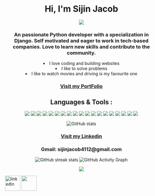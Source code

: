 <h1 align="center">Hi, I'm Sijin Jacob</h1>
<p align='center'> </h1>
<p align="center">
<a align="center" href="https://github.com/DenverCoder1/readme-typing-svg"><img src="https://readme-typing-svg.herokuapp.com?&font=IBM+Plex+Sans&color=d25f2c&size=25&lines=Welcome+to+my+GitHub+Profile!;I'm+a+Full-Stack+web+developer." /></a>
</p>

<div align="center" size='20px'>
 <h3>
 An passionate Python developer with a specialization in Django. Self motivated and eager to work in tech-based companies. Love to learn new skills and contribute to the community.
 </h3>
 <li>I love coding and building websites
  <li>I like to solve problems
   <li>I like to watch movies and driving is my favourite one
</div>

<h3 align="center" text-decoration="none"><a href="https://precious-cucurucho-518715.netlify.app/" target="_blank" rel="noopener noreferrer" >
    Visit my PortFolio
</a></h3>

<!-- - 🎯 Full Stack Web Developer -->



<div align="center">
  <h2 align="center"> Languages & Tools :</h2>
<p align="center"> <img src = "https://img.shields.io/badge/-HTML5-E34F26?style=flat&logo=html5&logoColor=white"> <img src = "https://img.shields.io/badge/-CSS3-1572B6?style=flat&logo=css3&logoColor=white"> <img src="https://img.shields.io/badge/-JavaScript-eed718?style=flat&logo=javascript&logoColor=ffffff"> <img src="https://img.shields.io/badge/-React-000000?style=flat&logo=react&logoColor=00c8ff"> <img src="https://img.shields.io/badge/-Redux-764abc?style=flat&logo=redux&logoColor=white"> <img src="https://img.shields.io/badge/-Bootstrap-563D7C?style=flat&logo=bootstrap&logoColor=white"> <img src="https://img.shields.io/badge/Material--UI-0081CB?logo=material-ui&logoColor=white"> <img src="https://img.shields.io/badge/styled--components-DB7093?style=flat&logo=styled-components&logoColor=white"> <img src="https://img.shields.io/badge/-MongoDB-4DB33D?style=flat&logo=mongodb&logoColor=FFFFFF"> <img src="https://img.shields.io/badge/redis-CC0000.svg?style=flat&logo=redis&logoColor=white"> <img src="https://img.shields.io/badge/-Node.js-3C873A?style=flat&logo=Node.js&logoColor=white"> <img src="https://img.shields.io/badge/Express.js-000000?style=flat&logo=express&logoColor=white"> <img src="https://img.shields.io/badge/Postman-FF6C37?style=flat&logo=Postman&logoColor=white"> <img src="https://img.shields.io/badge/npm-CB3837?style=flat&logo=npm&logoColor=white"> <img src="http://img.shields.io/badge/-Git-F1502F?style=flat&logo=git&logoColor=FFFFFF"> <img src="http://img.shields.io/badge/-Github-000000?style=flat&logo=github&logoColor=FFFFFF"> <img src="https://img.shields.io/badge/Netlify-00C7B7?style=flat&logo=netlify&logoColor=white"> <img src="https://img.shields.io/badge/Heroku-430098?style=flat&logo=heroku&logoColor=white"> <img src="http://img.shields.io/badge/-VS%20Code-007ACC?style=flat&logo=visual%20studio%20code&logoColor=white">



  
  
![GitHub stats](https://github-readme-stats.vercel.app/api?username=sijinjb&show_icons=true)
 <h3 align="center" text-decoration="none"><a href="https://www.linkedin.com/in/sijin-jacob-058973237/" target="_blank" rel="noopener noreferrer" >
    Visit my Linkedin
</a></h3>
 <h3 style=>Gmail: sijinjacob4112@gmail.com</h3>
 
![GitHub streak stats](https://github-readme-streak-stats.herokuapp.com/?user=sijinjb)
 ![GitHub Activity Graph](https://activity-graph.herokuapp.com/graph?username=sijinjb)

<img align="center" src="[https://github-readme-stats.vercel.app](https://sijin.vercel.app/)/api/top-langs/?username=sijinjb&layout=compact&theme=vue&hide_border=true" />


 </div>




<a href="https://https://www.linkedin.com/in/sijin-jacob-058973237?lipi=urn%3Ali%3Apage%3Ad_flagship3_profile_view_base_contact_details%3BYm4TiRKaSXm%2B6wMhIJAtxQ%3D%3D/"><img  height="50px" width="50px" src="https://img.icons8.com/color/96/000000/linkedin.png" alt="linkedin"/></a>
<a href="https://codesandbox.io/u/sijinjb"><img height="50px" width="50px" src="https://cdn.jsdelivr.net/npm/simple-icons@3.0.1/icons/codesandbox.svg"/></a>

